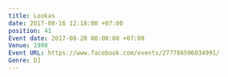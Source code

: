 ```yaml
---
title: Lookas
date: 2017-08-16 12:18:00 +07:00
position: 41
Event date: 2017-08-20 00:00:00 +07:00
Venue: 1900
Event URL: https://www.facebook.com/events/277786506034991/
Genre: DJ
---
```


